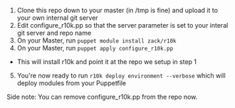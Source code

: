 1.  Clone this repo down to your master (in /tmp is fine) and upload it to your own internal git server
2.  Edit configure_r10k.pp so that the server parameter is set to your interal git server and repo name  
3.  On your Master, run `puppet module install zack/r10k`
4.  On your Master, run `puppet apply configure_r10k.pp`
  - This will install r10k and point it at the repo we setup in step 1
5.  You're now ready to run `r10k deploy environment --verbose` which will deploy modules from your Puppetfile

Side note: You can remove configure_r10k.pp from the repo now. 


